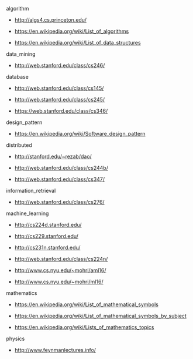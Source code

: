 algorithm

- <http://algs4.cs.princeton.edu/>

- <https://en.wikipedia.org/wiki/List_of_algorithms>

- <https://en.wikipedia.org/wiki/List_of_data_structures>

data_mining

- <http://web.stanford.edu/class/cs246/>

database

- <http://web.stanford.edu/class/cs145/>

- <http://web.stanford.edu/class/cs245/>

- <https://web.stanford.edu/class/cs346/>

design_pattern

- <https://en.wikipedia.org/wiki/Software_design_pattern>

distributed

- <http://stanford.edu/~rezab/dao/>

- <http://web.stanford.edu/class/cs244b/>

- <http://web.stanford.edu/class/cs347/>

information_retrieval

- <http://web.stanford.edu/class/cs276/>

machine_learning

- <http://cs224d.stanford.edu/>

- <http://cs229.stanford.edu/>

- <http://cs231n.stanford.edu/>

- <http://web.stanford.edu/class/cs224n/>

- <http://www.cs.nyu.edu/~mohri/aml16/>

- <http://www.cs.nyu.edu/~mohri/ml16/>

mathematics

- <https://en.wikipedia.org/wiki/List_of_mathematical_symbols>

- <https://en.wikipedia.org/wiki/List_of_mathematical_symbols_by_subject>

- <https://en.wikipedia.org/wiki/Lists_of_mathematics_topics>

physics

- <http://www.feynmanlectures.info/>
